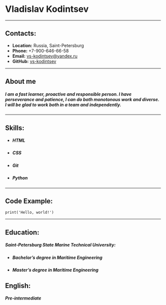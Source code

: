 # Vladislav Kodintsev
***
## Contacts:
*  **Location:** Russia, Saint-Petersburg
*  **Phone:** +7-900-646-66-58
*  **Email:** vs-kodintsev@yandex.ru
*  **GitHub:** [vs-kodintsev](https://github.com/vs-kodintsev)
******

## About me
##### I am a fast learner, proactive and responsible person. I have perseverance and patience, I can do both monotonous work and diverse. I will be glad to work both in a team and independently.

****
## Skills:
* ##### HTML
* ##### CSS
* ##### Git
* ##### Python
*****

## Code Example:
```
print('Hello, world!')
```
***
## Education:
##### Saint-Petersburg State Marine Technical University: 
* ##### Bachelor’s degree in Maritime Engineering
* ##### Master’s degree in Maritime Engineering

## English:
##### Pre-intermediate 
